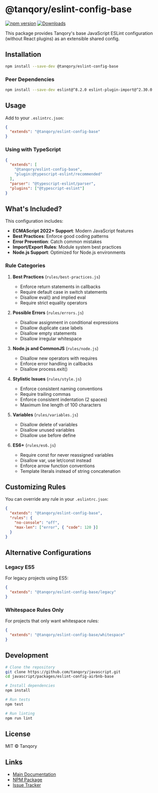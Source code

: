 # @tanqory/eslint-config-base

[![npm version](https://badge.fury.io/js/%40tanqory%2Feslint-config-base.svg)](https://www.npmjs.com/package/@tanqory/eslint-config-base)
[![Downloads](https://img.shields.io/npm/dm/@tanqory/eslint-config-base.svg)](https://www.npmjs.com/package/@tanqory/eslint-config-base)

This package provides Tanqory's base JavaScript ESLint configuration (without React plugins) as an extensible shared config.

## Installation

```bash
npm install --save-dev @tanqory/eslint-config-base
```

### Peer Dependencies

```bash
npm install --save-dev eslint@^8.2.0 eslint-plugin-import@^2.30.0
```

## Usage

Add to your `.eslintrc.json`:

```json
{
  "extends": "@tanqory/eslint-config-base"
}
```

### Using with TypeScript

```json
{
  "extends": [
    "@tanqory/eslint-config-base",
    "plugin:@typescript-eslint/recommended"
  ],
  "parser": "@typescript-eslint/parser",
  "plugins": ["@typescript-eslint"]
}
```

## What's Included?

This configuration includes:

- **ECMAScript 2022+ Support**: Modern JavaScript features
- **Best Practices**: Enforce good coding patterns
- **Error Prevention**: Catch common mistakes
- **Import/Export Rules**: Module system best practices
- **Node.js Support**: Optimized for Node.js environments

### Rule Categories

1. **Best Practices** (`rules/best-practices.js`)
   - Enforce return statements in callbacks
   - Require default case in switch statements
   - Disallow eval() and implied eval
   - Require strict equality operators

2. **Possible Errors** (`rules/errors.js`)
   - Disallow assignment in conditional expressions
   - Disallow duplicate case labels
   - Disallow empty statements
   - Disallow irregular whitespace

3. **Node.js and CommonJS** (`rules/node.js`)
   - Disallow new operators with requires
   - Enforce error handling in callbacks
   - Disallow process.exit()

4. **Stylistic Issues** (`rules/style.js`)
   - Enforce consistent naming conventions
   - Require trailing commas
   - Enforce consistent indentation (2 spaces)
   - Maximum line length of 100 characters

5. **Variables** (`rules/variables.js`)
   - Disallow delete of variables
   - Disallow unused variables
   - Disallow use before define

6. **ES6+** (`rules/es6.js`)
   - Require const for never reassigned variables
   - Disallow var, use let/const instead
   - Enforce arrow function conventions
   - Template literals instead of string concatenation

## Customizing Rules

You can override any rule in your `.eslintrc.json`:

```json
{
  "extends": "@tanqory/eslint-config-base",
  "rules": {
    "no-console": "off",
    "max-len": ["error", { "code": 120 }]
  }
}
```

## Alternative Configurations

### Legacy ES5

For legacy projects using ES5:

```json
{
  "extends": "@tanqory/eslint-config-base/legacy"
}
```

### Whitespace Rules Only

For projects that only want whitespace rules:

```json
{
  "extends": "@tanqory/eslint-config-base/whitespace"
}
```

## Development

```bash
# Clone the repository
git clone https://github.com/tanqory/javascript.git
cd javascript/packages/eslint-config-airbnb-base

# Install dependencies
npm install

# Run tests
npm test

# Run linting
npm run lint
```

## License

MIT © Tanqory

## Links

- [Main Documentation](https://github.com/tanqory/javascript)
- [NPM Package](https://www.npmjs.com/package/@tanqory/eslint-config-base)
- [Issue Tracker](https://github.com/tanqory/javascript/issues)